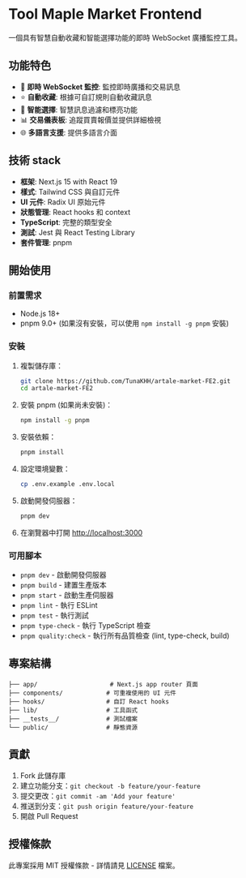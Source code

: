 # Tool Maple Market Frontend

一個具有智慧自動收藏和智能選擇功能的即時 WebSocket 廣播監控工具。

## 功能特色

- 🔄 **即時 WebSocket 監控**: 監控即時廣播和交易訊息
- ⭐ **自動收藏**: 根據可自訂規則自動收藏訊息
- 🎯 **智能選擇**: 智慧訊息過濾和標亮功能
- 📊 **交易儀表板**: 追蹤買賣報價並提供詳細檢視
- 🌐 **多語言支援**: 提供多語言介面

## 技術 stack

- **框架**: Next.js 15 with React 19
- **樣式**: Tailwind CSS 與自訂元件
- **UI 元件**: Radix UI 原始元件
- **狀態管理**: React hooks 和 context
- **TypeScript**: 完整的類型安全
- **測試**: Jest 與 React Testing Library
- **套件管理**: pnpm

## 開始使用

### 前置需求

- Node.js 18+
- pnpm 9.0+ (如果沒有安裝，可以使用 `npm install -g pnpm` 安裝)

### 安裝

1. 複製儲存庫：
   ```bash
   git clone https://github.com/TunaKHH/artale-market-FE2.git
   cd artale-market-FE2
   ```

2. 安裝 pnpm (如果尚未安裝)：
   ```bash
   npm install -g pnpm
   ```

3. 安裝依賴：
   ```bash
   pnpm install
   ```

4. 設定環境變數：
   ```bash
   cp .env.example .env.local
   ```

5. 啟動開發伺服器：
   ```bash
   pnpm dev
   ```

6. 在瀏覽器中打開 [http://localhost:3000](http://localhost:3000)

### 可用腳本

- `pnpm dev` - 啟動開發伺服器
- `pnpm build` - 建置生產版本
- `pnpm start` - 啟動生產伺服器
- `pnpm lint` - 執行 ESLint
- `pnpm test` - 執行測試
- `pnpm type-check` - 執行 TypeScript 檢查
- `pnpm quality:check` - 執行所有品質檢查 (lint, type-check, build)

## 專案結構

```
├── app/                    # Next.js app router 頁面
├── components/            # 可重複使用的 UI 元件
├── hooks/                 # 自訂 React hooks
├── lib/                   # 工具函式
├── __tests__/             # 測試檔案
└── public/                # 靜態資源
```

## 貢獻

1. Fork 此儲存庫
2. 建立功能分支：`git checkout -b feature/your-feature`
3. 提交更改：`git commit -am 'Add your feature'`
4. 推送到分支：`git push origin feature/your-feature`
5. 開啟 Pull Request

## 授權條款

此專案採用 MIT 授權條款 - 詳情請見 [LICENSE](LICENSE) 檔案。
